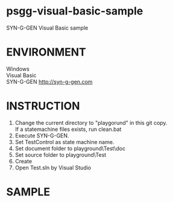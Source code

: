 # psgg-visual-basic-sample

SYN-G-GEN  Visual Basic sample

# ENVIRONMENT

Windows  
Visual Basic  
SYN-G-GEN http://syn-g-gen.com

# INSTRUCTION

1. Change the current directory to "playgorund" in this git copy.  
   If a statemachine files exists, run clean.bat  
2. Execute SYN-G-GEN.  
3. Set TestControl as state machine name.  
4. Set document folder to playground\Test\doc  
5. Set source folder to playground\Test  
6. Create  
7. Open Test.sln by Visual Studio  

# SAMPLE


